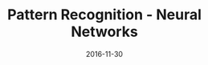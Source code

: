 ---
layout: project
type: project
image: images/vacay-square.png
title: Pattern Recognition - Neural Networks
# All dates must be YYYY-MM-DD format!
date: 2016-11-30
labels:
  - Machine Learning
  - Pattern Recognition
  - MATLAB
permalink: https://github.com/uday96/PatternRecognition-NeuralNetworks
summary: Matlab program to visualize datasets and build classification models.
---